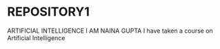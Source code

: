 # REPOSITORY1
ARTIFICIAL INTELLIGENCE
I AM NAINA GUPTA
I have taken a course on Artificial Intelligence 
